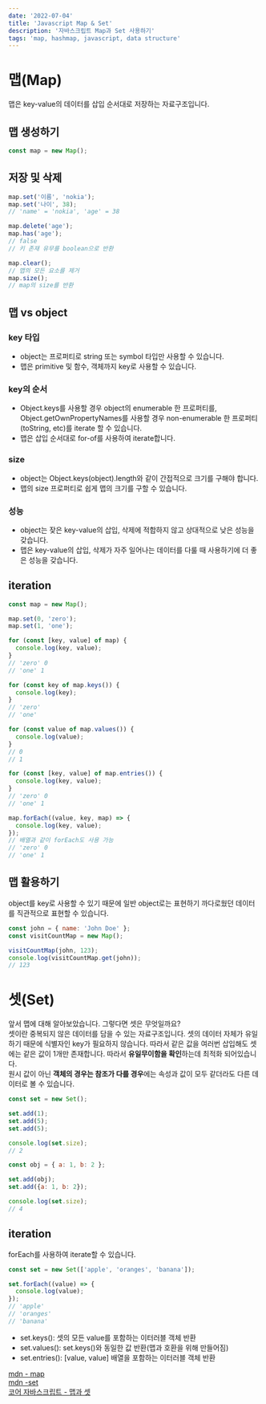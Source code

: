 ```yaml
---
date: '2022-07-04'
title: 'Javascript Map & Set'
description: '자바스크립트 Map과 Set 사용하기'
tags: 'map, hashmap, javascript, data structure'
---
```

# 맵(Map)
맵은 key-value의 데이터를 삽입 순서대로 저장하는 자료구조입니다.

## 맵 생성하기
```javascript
const map = new Map();
```

## 저장 및 삭제
```javascript
map.set('이름', 'nokia');
map.set('나이', 38);
// 'name' = 'nokia', 'age' = 38

map.delete('age');
map.has('age');
// false
// 키 존재 유무를 boolean으로 반환

map.clear();
// 맵의 모든 요소를 제거
map.size();
// map의 size를 반환
```

## 맵 vs object
### key 타입
- object는 프로퍼티로 string 또는 symbol 타입만 사용할 수 있습니다.
- 맵은 primitive 및 함수, 객체까지 key로 사용할 수 있습니다.

### key의 순서
- Object.keys를 사용할 경우 object의 enumerable 한 프로퍼티를, Object.getOwnPropertyNames를 사용할 경우 non-enumerable 한 프로퍼티(toString, etc)를 iterate 할 수 있습니다.
- 맵은 삽입 순서대로 for-of를 사용하여 iterate합니다.

### size
- object는 Object.keys(object).length와 같이 간접적으로 크기를 구해야 합니다.
- 맵의 size 프로퍼티로 쉽게 맵의 크기를 구할 수 있습니다.

### 성능
- object는 잦은 key-value의 삽입, 삭제에 적합하지 않고 상대적으로 낮은 성능을 갖습니다.
- 맵은 key-value의 삽입, 삭제가 자주 일어나는 데이터를 다룰 때 사용하기에 더 좋은 성능을 갖습니다.

## iteration
```javascript
const map = new Map();

map.set(0, 'zero');
map.set(1, 'one');

for (const [key, value] of map) {
  console.log(key, value);
}
// 'zero' 0
// 'one' 1

for (const key of map.keys()) {
  console.log(key);
}
// 'zero'
// 'one'

for (const value of map.values()) {
  console.log(value);
}
// 0
// 1

for (const [key, value] of map.entries()) {
  console.log(key, value);
}
// 'zero' 0
// 'one' 1

map.forEach((value, key, map) => {
  console.log(key, value);
});
// 배열과 같이 forEach도 사용 가능
// 'zero' 0
// 'one' 1
```

## 맵 활용하기
object를 key로 사용할 수 있기 때문에 일반 object로는 표현하기 까다로웠던 데이터를 직관적으로 표현할 수 있습니다.<br>
```javascript
const john = { name: 'John Doe' };
const visitCountMap = new Map();

visitCountMap(john, 123);
console.log(visitCountMap.get(john));
// 123
```

# 셋(Set)
앞서 맵에 대해 알아보았습니다. 그렇다면 셋은 무엇일까요?<br>
셋이란 중복되지 않은 데이터를 담을 수 있는 자료구조입니다. 셋의 데이터 자체가 유일하기 때문에 식별자인 key가 필요하지 않습니다. 따라서 같은 값을 여러번 삽입해도 셋에는 같은 값이 1개만 존재합니다. 따라서 **유일무이함을 확인**하는데 최적화 되어있습니다.<br>
원시 값이 아닌 **객체의 경우는 참조가 다를 경우**에는 속성과 값이 모두 같더라도 다른 데이터로 볼 수 있습니다.
```javascript
const set = new Set();

set.add(1);
set.add(5);
set.add(5);

console.log(set.size);
// 2

const obj = { a: 1, b: 2 };

set.add(obj);
set.add({a: 1, b: 2});

console.log(set.size);
// 4
```

## iteration
forEach를 사용하여 iterate할 수 있습니다.<br>
```javascript
const set = new Set(['apple', 'oranges', 'banana']);

set.forEach((value) => {
  console.log(value);
});
// 'apple'
// 'oranges'
// 'banana'
```
- set.keys(): 셋의 모든 value를 포함하는 이터러블 객체 반환
- set.values(): set.keys()와 동일한 값 반환(맵과 호환을 위해 만들어짐)
- set.entries(): [value, value] 배열을 포함하는 이터러블 객체 반환

[mdn - map](https://developer.mozilla.org/en-US/docs/Web/JavaScript/Reference/Global_Objects/Map)<br>
[mdn -set](https://developer.mozilla.org/ko/docs/Web/JavaScript/Reference/Global_Objects/Set)<br>
[코어 자바스크립트 - 맵과 셋](https://ko.javascript.info/map-set)<br>
